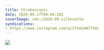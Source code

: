 ```yaml
---
title: Stroboscopic
date: 2020-09-27T09:04:28Z
coverImage: cdn:/2020-09-silhouette
syndications:
- https://www.instagram.com/p/CFomCmWlT4d/
---
```


![](cdn:/2020-09-silhouette?class=fw)
